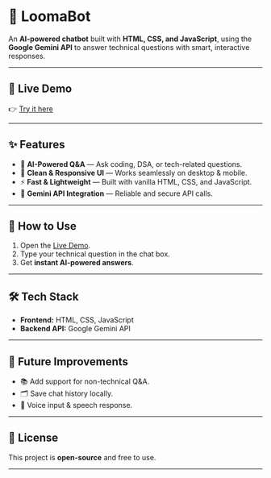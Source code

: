 # 🤖 LoomaBot

An **AI-powered chatbot** built with **HTML, CSS, and JavaScript**, using the **Google Gemini API** to answer technical questions with smart, interactive responses.

---

## 🚀 Live Demo

👉 [Try it here](https://sohamkar05.github.io/TechieBot/)

---

## ✨ Features

* 💬 **AI-Powered Q\&A** — Ask coding, DSA, or tech-related questions.
* 🎨 **Clean & Responsive UI** — Works seamlessly on desktop & mobile.
* ⚡ **Fast & Lightweight** — Built with vanilla HTML, CSS, and JavaScript.
* 🔑 **Gemini API Integration** — Reliable and secure API calls.

---

## 📌 How to Use

1. Open the [Live Demo](https://sohamkar05.github.io/TechieBot/).
2. Type your technical question in the chat box.
3. Get **instant AI-powered answers**.

---

## 🛠️ Tech Stack

* **Frontend:** HTML, CSS, JavaScript
* **Backend API:** Google Gemini API

---

## 🎯 Future Improvements

* 📚 Add support for non-technical Q\&A.
* 🗂 Save chat history locally.
* 🎤 Voice input & speech response.

---

## 📄 License

This project is **open-source** and free to use.

---


